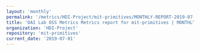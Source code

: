 ```yaml
---
layout: 'monthly'
permalink: '/metrics/HDI-Project/mit-primitives/MONTHLY-REPORT-2019-07-01/'
title: 'DAI Lab OSS Metrics Metrics report for mit-primitives | MONTHLY-REPORT-2019-07-01'
organization: 'HDI-Project'
repository: 'mit-primitives'
current_date: '2019-07-01'
---
```

